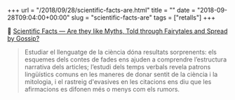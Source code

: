 +++
url = "/2018/09/28/scientific-facts-are.html"
title = ""
date = "2018-09-28T09:04:00+00:00"
slug = "scientific-facts-are"
tags = ["retalls"]
+++

📎 [Scientific Facts — Are they like Myths, Told through Fairytales and Spread by Gossip?](https://scholarlykitchen.sspnet.org/2018/09/27/guest-post-scientific-facts-are-they-like-myths-told-through-fairytales-and-spread-by-gossip/)

> Estudiar el llenguatge de la ciència dóna resultats sorprenents: els esquemes dels contes de fades ens ajuden a comprendre l’estructura narrativa dels articles; l’estudi dels temps verbals revela patrons lingüístics comuns en les maneres de donar sentit de la ciència i la mitologia, i el rastreig d'evasives en les citacions ens diu que les afirmacions es difonen més o menys com els rumors.


